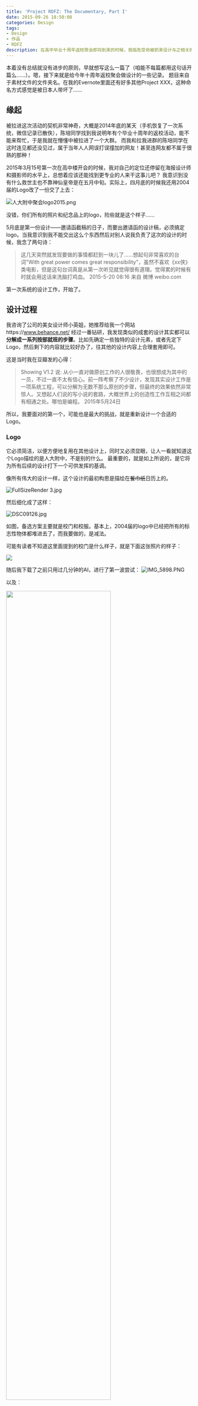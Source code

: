 ```yaml
---
title: 'Project RDFZ: The Documentary, Part I'
date: 2015-09-26 18:50:08
categories: Design
tags: 
- Design
- 作品
- RDFZ
description: 在高中毕业十周年返校聚会即将到来的时候，我临危受命被抓来设计与之相关的一系列物料。<br>这是对整个设计过程进行记录的系列文章之一，记述了一次完整的设计流程。
---
```

本着没有总结就没有进步的原则，早就想写这么一篇了（咱能不每篇都用这句话开篇么……）。嗯，接下来就是给今年十周年返校聚会做设计的一些记录。
题目来自于素材文件的文件夹名。在我的Evernote里面还有好多其他Project XXX，这种命名方式感觉是被日本人带坏了……

## 缘起
被拉进这次活动的契机非常神奇，大概是2014年底的某天（手机恢复了一次系统，微信记录已散佚），陈培同学找到我说明年有个毕业十周年的返校活动，能不能来帮忙，于是我就在懵懂中被拉进了一个大群。
而我和拉我进群的陈培同学在这时连见都还没见过，属于当年人人网误打误撞加的网友！甚至连网友都不属于很熟的那种！

2015年3月15号第一次在高中楼开会的时候，我对自己的定位还停留在海报设计师和摄影师的水平上，总想着应该还能找到更专业的人来干这事儿吧？
我意识到没有什么救世主也不靠神仙皇帝是在五月中旬。实际上，四月底的时候我还用2004届的Logo改了一份交了上去：

![人大附中聚会logo2015.png](https://s2.loli.net/2023/02/22/Yd2S6WsL8PeD4iO.png)

没错，你们所有的照片和纪念品上的logo，险些就是这个样子……

5月底是第一份设计——邀请函截稿的日子，而要出邀请函的设计稿，必须搞定logo。当我意识到我不能交出这么个东西然后对别人说我负责了这次的设计的时候，我念了两句诗：

> 这几天突然就发现要做的事情都赶到一块儿了……想起句非常喜欢的台词"With great power comes great responsibility"，虽然不喜欢《xx侠》类电影，但是这句台词真是从第一次听见就觉得很有道理。觉得累的时候有时就会用这话来洗脑打鸡血。
2015-5-20 08:16 来自 微博 weibo.com

第一次系统的设计工作，开始了。

## 设计过程

我咨询了公司的美女设计师小英姐，她推荐给我一个网站https://www.behance.net/ 经过一番钻研，我发现类似的成套的设计其实都可以**分解成一系列按部就班的步骤**。比如先确定一些独特的设计元素，或者先定下Logo，然后剩下的内容就比较好办了，往其他的设计内容上合理套用即可。

这是当时我在豆瓣发的心得：
> Showing V1.2 说:
从小一直对做原创工作的人很敬畏，也很想成为其中的一员，不过一直不太有信心。前一阵考察了不少设计，发现其实设计工作是一项系统工程，可以分解为无数不那么原创的步骤，但最终的效果依然非常惊人。又想起人们说的写小说的套路，大概世界上的创造性工作互相之间都有相通之处。哪怕是编程。
2015年5月24日

所以，我要面对的第一个，可能也是最大的挑战，就是重新设计一个合适的Logo。

### Logo

它必须简洁，以便方便地复用在其他设计上，同时又必须显眼，让人一看就知道这个Logo描绘的是人大附中，不是别的什么。
最重要的，就是如上所说的，是它将为所有后续的设计打下一个可供发挥的基调。

像所有伟大的设计一样，这个设计的最初构思是描绘在~~餐巾纸~~日历上的。

![FullSizeRender 3.jpg](https://s2.loli.net/2023/02/22/FZmN3gC1iqGSOkL.jpg)

然后细化成了这样：

![DSC09126.jpg](https://s2.loli.net/2023/02/22/X4B7xGlV2tIgFbn.jpg)

如图，备选方案主要就是校门和校服。基本上，2004届的logo中已经把所有的标志性物体都堆进去了，而我要做的，是减法。

可能有读者不知道这里面提到的校门是什么样子，就是下面这张照片的样子：

![](https://mir-s3-cdn-cf.behance.net/project_modules/1400/f06f3029889607.560ebf094c023.jpg)

随后我下载了之前只用过几分钟的AI，进行了第一波尝试：
![IMG_5898.PNG](https://s2.loli.net/2023/02/22/6m39ytsS2ZUdLYn.png)

以及：

<img src="https://mir-s3-cdn-cf.behance.net/project_modules/max_1200/5d11e929889607.560ebf094d196.png" width="75%">

由于实在不认识什么设计界的人，我在微信上进行了无差别骚扰，因为聊天记录丢失，大部分的反馈已经记不清了，印象最深的是hww同学的反馈，她说字体实在是应该好好换一下，这和后面几天小英姐对请柬的评价如出一辙，包括第一版邀请函完成后发到微博，@洞悉帝 和zf同学也都有此反馈，让我一下子意识到自己对字体的敏感度有短板。

由于进度紧张，加上我认为把Logo放到上下文中会有助于决断，所以我在同时进行邀请函的设计。

我做出的第一版邀请函是这样的：

![invitation-cover.jpg](https://s2.loli.net/2023/02/22/nekOvgKQwU2Ny7m.jpg)

可以看到已经很接近最终版本了。而这时小英姐给我看了她百忙之中帮忙做的版本：

![人大邀请函529.jpg](https://s2.loli.net/2023/02/22/zgcQOUTGfy6X7SC.jpg)

跟专业的一比，一下找到了差距有没有……

小英姐对校门进行了修改，但是我权衡之下还是觉得未修改的版本对校友来说更打眼。有“10”这个寓意固然好，但为了凑出这个寓意把原有的形状模糊了就有点得不偿失。何况，我还是很喜欢“十”和校门边缘交叉的处理。

所以接下来主要的问题就是字体。这时小英姐设计中用到的字体给了我很大的灵感，她在其中用到了[造字工房的郎宋体](https://www.fonts.net.cn/font-32066353152.html)。
在此感谢造字工房对此款字体的非商业使用开放了授权。
这款字体的特点是竖笔粗，横笔细，我一下想到，这恰好与校门的形状可以对应！

经过一番调整，校门的形状大致确定，与文字搭配完美，但是又发现郎宋体的数字和英文相对而言达不到要求，需要另外找合适的字体。
幸好公司会议室的书架上有一本[《1000 Fonts》](https://book.douban.com/subject/4085474/)，我拿来从头翻到尾，以纵向宽横向细为目标，找到了两款：Sardonyx和Serpentine。
经过对比和调整，最终使用的是Sardonyx的横向拉伸方案。最终完成体：

![2015-06-24 104521.jpg](https://s2.loli.net/2023/02/22/CDjaOMm6XEeiV4W.jpg)

> 中文字体: 造字工房 郎宋
> 英文/数字字体: Sardonyx bold

Logo搞定以后，一套设计就有了设计的基本元素，下面的事情就好办多了。

### 邀请函

有了Logo，邀请函基本上只是在上面的设计图基础上把Logo套用进去即可。

我在6月12号的一次进度碰头会上第一次看到了邀请函的实体印制版本，当时很震惊在屏幕上看起来有些平淡的设计图一旦有了手感或者质感，居然会是完全另一种感觉：

![IMG_5910.JPG](https://s2.loli.net/2023/02/22/1n9HvfmL6ENP2Fr.jpg)

![2015-06-12 205639.jpg](https://s2.loli.net/2023/02/22/svbMhPpa3kroAS4.jpg)

这是继上次给徐经理印制送别明信片之后，又一次对“质感”这件事有所感悟。

在这次碰头会上，也定下了聚会需要的物料，除了工作组需要的背板工作牌等东西之外，重头戏是给返校同学的礼物——对我来说，就是下一阶段的设计任务。
一个是明信片，一个是在明信片上盖的印章，还有就是冰箱贴。

插播当时我在豆瓣发的广播：
> Showing V1.2 说:
虽然做校友返校聚会设计这事儿实情是实在找不到人我才顶上去的，但还是有种花大家的钱过自己的设计瘾的感觉……
最头疼的是找不到人来讨论问题，好像认识的人找不到搞艺术的……
2015年6月17日

### 冰箱贴

冰箱贴是一波主打纪念品，非常重要。事实上在这个事情上我有个多年前的储备，就是在大学时拿高中楼道里的柜子作为原型练手做的一张图：

<img src="https://s2.loli.net/2023/02/22/YkWX4lDMRQ61cFC.jpg" width="50%">

我十分想把它变成实物，也就是说，在家里的冰箱上复刻出高中楼道的感觉。
我甚至做了效果图：
<img src="https://s2.loli.net/2023/02/22/4iyLaGc9FtxoKer.png" width="50%">
![冰箱贴效果图2.png](https://s2.loli.net/2023/02/22/eZAF6WGKNpoXJmV.png)

但是在和总舵主（本次返校活动的总协调人）进行沟通时，她反馈说作为纪念品应该多少喜庆一点，这个方案虽然创意很好却不太搭。
我想了想，觉得还是很有道理的，于是改成了正统的冰箱贴设计：

<img src="https://s2.loli.net/2023/02/22/5nrpTmAfRcBVE7W.png" width="40%">

后来事实证明，这个选择还是正确的。

### 明信片
有了上一次制作明信片的经验，加上这么多年基本都在做伪平面设计，这次对于明信片的设计任务我心里还算比较有底。按照习惯，最先进行的工作是：建立素材库。

#### 建立素材库

这个阶段将进行大量的搜索工作，换用各种关键词在flickr、tumblr、新浪微博和Google等处花式收集。当然，也包括自己这么多年在硬盘里持续的存货。（说实话，到这时我简直觉得这事除了我之外没几个人能干好。兵马未动，粮草先行啊！）

#### 选题

接下来，要从素材库中选取若干有代表性的角度。说实话，真正的设计流程应该是先设计角度再去现场拍照——但我限于时间精力和不能随便进校园的实际情况，只能采取这种折中方案。
选题的原则大致是：有代表性，尽量分散，类似素材想办法合并，以最大化利用。

#### 制作

大致如此（工作照摆拍）：
![2015-06-23 011849.jpg](https://s2.loli.net/2023/02/22/e1MGWh9Ovajcq32.jpg)

#### 成果

![postcard.png](https://s2.loli.net/2023/02/22/YOx5HefhlnMVb8X.png)

### 背板及指路板

活动当天的背板和引导用的指路板，当时后勤组要得很急，不过这个相对来说就好办很多，再次印证了有了Logo一切都顺其自然这一点。

![背板.png](https://s2.loli.net/2023/02/22/Ca6Qosu3h2i8DNb.png)

6月21日完成。

<img src="https://s2.loli.net/2023/02/22/6KkTWIdyrwX3SDR.png" width="40%">

6月23日完成。

### 胸牌

胸牌也是简单的基于现有元素的组合，不需太复杂就能很舒服：
<img src="https://s2.loli.net/2023/02/22/5Lm2eGZyux1idYC.jpg" width="60%">

6月24日凌晨完成。

### 印章

印章的设计是这次除了Logo之外挑战最大的部分，因为它不仅数量多（7个），而且没法像明信片那样~~偷懒~~找素材，只能自己手绘。
好在我在之前设计Logo的时候已经稍微摸清了一点Illustrator的门道，接下来现学现卖也算稍微有点底。

第一步依然是收集素材，只不过这回是作为绘图的参照。
草图：

![](https://mir-s3-cdn-cf.behance.net/project_modules/max_1200/48775729889607.5610dd307ae12.png)

#### 6月24日
6月24日，前两个印章完成：

> 
Showing V1.2 说:
印章系列(完成度2/7)。PS. 有还上豆瓣的高中校友吗？虽然不是什么好设计但是在返校活动前看到还是请保密啊……
2015-06-24 01:37:51

![高中楼stamp.png](https://s2.loli.net/2023/02/22/ozveAL5bCdVMRYa.png)
<!-- <img src="https://s2.loli.net/2023/02/22/qOgSdzomn7Fexkj.png" width="70%"> -->
<img src="https://s2.loli.net/2023/02/22/T3ujoziqgJVBvaY.png" width="30%">

高中楼，完全在AI里面照着照片描的；
综合楼，上面的形状是餐盘，因为这楼下面两层都是食堂，最上面是阶梯礼堂。在描绘时使用了AI的透视模式。
字体与Logo保持一致，使用郎宋体。

#### 6月25日

![](https://s2.loli.net/2023/02/22/rbgB8wPECSRqfdk.png)
<img src="https://s2.loli.net/2023/02/22/snmdapwRVCYcHi3.png" width="30%">

以及：

<img src="https://s2.loli.net/2023/02/22/lC9UStopdZ7uMxb.png" width="80%">
<img src="https://s2.loli.net/2023/02/22/tWCOe45uGKlzaNH.png" width="60%">

#### 6月26日
<img src="https://s2.loli.net/2023/02/22/8gxdqr9RHtQ7NMi.png" width="50%">
<img src="https://s2.loli.net/2023/02/22/SejxKQZAkaucmrg.png" width="50%">

以及：
<img src="https://s2.loli.net/2023/02/22/k3fDTcA1gbEmHvN.png" width="50%">

而最后一个印章也在制作中：
![游泳馆测量.png](https://s2.loli.net/2023/02/22/r8OnVaQhviAtbDk.png)

工作照：

![2015-06-27 011800.jpg](https://s2.loli.net/2023/02/22/Kyt67Tu8GCL5szr.jpg)

继现学AI之后又开始现学SketchUp xD

#### 6月27日

<img src="https://s2.loli.net/2023/02/22/OMtAvb4UNjy3Dhs.png" width="50%">

至于最终印出来的样子是什么样呢？依然延续了“成品让人惊叹”的定律，请继续阅读[下一篇](/blog/2015/09/28/Project-RDFZ-the-Documentary-Part-II/)。

至此，轰轰烈烈的巨型设计现场进行了一个多月终于告一段落，距离真正的活动也进入了最后一周倒计时。

